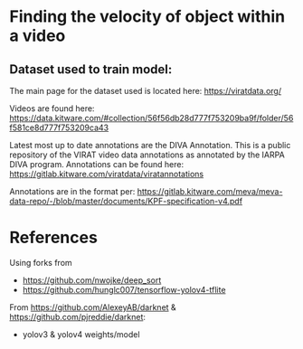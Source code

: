 # Finding the velocity of object within a video

## Dataset used to train model:
The main page for the dataset used is located here: https://viratdata.org/

Videos are found here:
https://data.kitware.com/#collection/56f56db28d777f753209ba9f/folder/56f581ce8d777f753209ca43

Latest most up to date annotations are the DIVA Annotation. This is a public repository of the VIRAT video data annotations as annotated by the IARPA DIVA program.  Annotations can be found here:
https://gitlab.kitware.com/viratdata/viratannotations

Annotations are in the format per:
https://gitlab.kitware.com/meva/meva-data-repo/-/blob/master/documents/KPF-specification-v4.pdf

# References

Using forks from
- https://github.com/nwojke/deep_sort
- https://github.com/hunglc007/tensorflow-yolov4-tflite

From https://github.com/AlexeyAB/darknet & https://github.com/pjreddie/darknet:
- yolov3 & yolov4 weights/model

 
